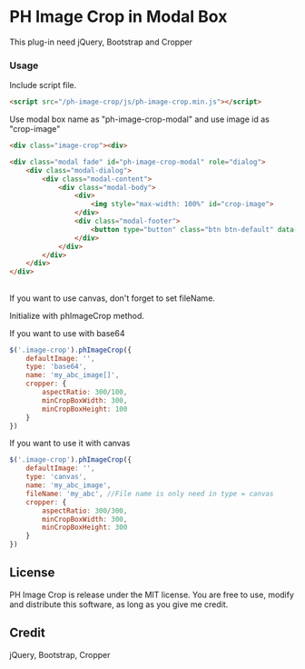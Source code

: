 # PH Image Crop in Modal Box 
This plug-in need jQuery, Bootstrap and Cropper


### Usage

Include script file.
```html
<script src="/ph-image-crop/js/ph-image-crop.min.js"></script>
```

Use modal box name as "ph-image-crop-modal"
and use image id as "crop-image"

```html
<div class="image-crop"><div>

<div class="modal fade" id="ph-image-crop-modal" role="dialog">
    <div class="modal-dialog">
        <div class="modal-content">
            <div class="modal-body">
                <div>
                    <img style="max-width: 100%" id="crop-image">
                </div>
                <div class="modal-footer">
                    <button type="button" class="btn btn-default" data-dismiss="modal">Okay</button>
                </div>
            </div>
        </div>
    </div>
</div>
```
##
If you want to use canvas, don't forget to set fileName.

Initialize with phImageCrop method.

If you want to use with base64
```js
$('.image-crop').phImageCrop({
    defaultImage: '',
    type: 'base64',
    name: 'my_abc_image[]',
    cropper: {
        aspectRatio: 300/100,
        minCropBoxWidth: 300,
        minCropBoxHeight: 100
    }
})
```

If you want to use it with canvas
```js
$('.image-crop').phImageCrop({
    defaultImage: '',
    type: 'canvas',
    name: 'my_abc_image',
    fileName: 'my_abc', //File name is only need in type = canvas
    cropper: {
        aspectRatio: 300/300,
        minCropBoxWidth: 300,
        minCropBoxHeight: 300
    }
})
```


## License

PH Image Crop is release under the MIT license. You are free to use, modify and distribute this software, as long as you give me credit.


## Credit
jQuery, Bootstrap, Cropper